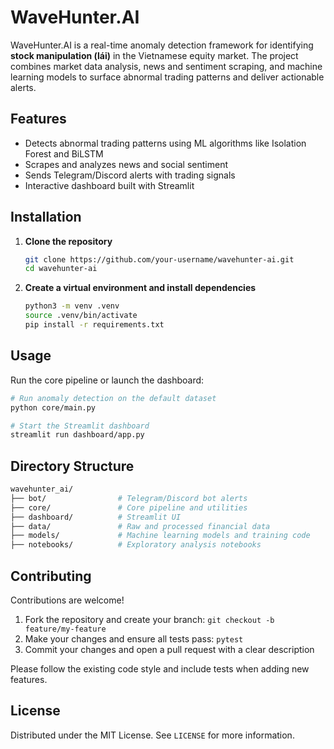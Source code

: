# WaveHunter.AI

WaveHunter.AI is a real-time anomaly detection framework for identifying **stock manipulation (lái)** in the Vietnamese equity market. The project combines market data analysis, news and sentiment scraping, and machine learning models to surface abnormal trading patterns and deliver actionable alerts.

## Features

- Detects abnormal trading patterns using ML algorithms like Isolation Forest and BiLSTM
- Scrapes and analyzes news and social sentiment
- Sends Telegram/Discord alerts with trading signals
- Interactive dashboard built with Streamlit

## Installation

1. **Clone the repository**

   ```bash
   git clone https://github.com/your-username/wavehunter-ai.git
   cd wavehunter-ai
   ```

2. **Create a virtual environment and install dependencies**

   ```bash
   python3 -m venv .venv
   source .venv/bin/activate
   pip install -r requirements.txt
   ```

## Usage

Run the core pipeline or launch the dashboard:

```bash
# Run anomaly detection on the default dataset
python core/main.py

# Start the Streamlit dashboard
streamlit run dashboard/app.py
```

## Directory Structure

```bash
wavehunter_ai/
├── bot/                # Telegram/Discord bot alerts
├── core/               # Core pipeline and utilities
├── dashboard/          # Streamlit UI
├── data/               # Raw and processed financial data
├── models/             # Machine learning models and training code
├── notebooks/          # Exploratory analysis notebooks
```

## Contributing

Contributions are welcome!

1. Fork the repository and create your branch: `git checkout -b feature/my-feature`
2. Make your changes and ensure all tests pass: `pytest`
3. Commit your changes and open a pull request with a clear description

Please follow the existing code style and include tests when adding new features.

## License

Distributed under the MIT License. See `LICENSE` for more information.

